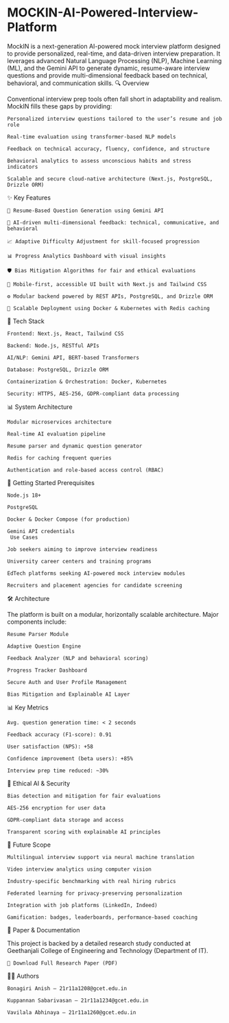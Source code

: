 # MOCKIN-AI-Powered-Interview-Platform
MockIN is a next-generation AI-powered mock interview platform designed to provide personalized, real-time, and data-driven interview preparation. It leverages advanced Natural Language Processing (NLP), Machine Learning (ML), and the Gemini API to generate dynamic, resume-aware interview questions and provide multi-dimensional feedback based on technical, behavioral, and communication skills.
🔍 Overview

Conventional interview prep tools often fall short in adaptability and realism. MockIN fills these gaps by providing:

    Personalized interview questions tailored to the user’s resume and job role

    Real-time evaluation using transformer-based NLP models

    Feedback on technical accuracy, fluency, confidence, and structure

    Behavioral analytics to assess unconscious habits and stress indicators

    Scalable and secure cloud-native architecture (Next.js, PostgreSQL, Drizzle ORM)

✨ Key Features

    🎯 Resume-Based Question Generation using Gemini API

    🤖 AI-driven multi-dimensional feedback: technical, communicative, and behavioral

    📈 Adaptive Difficulty Adjustment for skill-focused progression

    📊 Progress Analytics Dashboard with visual insights

    🛡️ Bias Mitigation Algorithms for fair and ethical evaluations

    📱 Mobile-first, accessible UI built with Next.js and Tailwind CSS

    ⚙️ Modular backend powered by REST APIs, PostgreSQL, and Drizzle ORM

    🚀 Scalable Deployment using Docker & Kubernetes with Redis caching

🧠 Tech Stack

    Frontend: Next.js, React, Tailwind CSS

    Backend: Node.js, RESTful APIs

    AI/NLP: Gemini API, BERT-based Transformers

    Database: PostgreSQL, Drizzle ORM

    Containerization & Orchestration: Docker, Kubernetes

    Security: HTTPS, AES-256, GDPR-compliant data processing

📊 System Architecture

    Modular microservices architecture

    Real-time AI evaluation pipeline

    Resume parser and dynamic question generator

    Redis for caching frequent queries

    Authentication and role-based access control (RBAC)

🚀 Getting Started
Prerequisites

    Node.js 18+

    PostgreSQL

    Docker & Docker Compose (for production)

    Gemini API credentials
     Use Cases

    Job seekers aiming to improve interview readiness

    University career centers and training programs

    EdTech platforms seeking AI-powered mock interview modules

    Recruiters and placement agencies for candidate screening

🛠 Architecture

The platform is built on a modular, horizontally scalable architecture. Major components include:

    Resume Parser Module

    Adaptive Question Engine

    Feedback Analyzer (NLP and behavioral scoring)

    Progress Tracker Dashboard

    Secure Auth and User Profile Management

    Bias Mitigation and Explainable AI Layer

📊 Key Metrics

    Avg. question generation time: < 2 seconds

    Feedback accuracy (F1-score): 0.91

    User satisfaction (NPS): +58

    Confidence improvement (beta users): +85%

    Interview prep time reduced: ~30%

🔐 Ethical AI & Security

    Bias detection and mitigation for fair evaluations

    AES-256 encryption for user data

    GDPR-compliant data storage and access

    Transparent scoring with explainable AI principles

🔭 Future Scope

    Multilingual interview support via neural machine translation

    Video interview analytics using computer vision

    Industry-specific benchmarking with real hiring rubrics

    Federated learning for privacy-preserving personalization

    Integration with job platforms (LinkedIn, Indeed)

    Gamification: badges, leaderboards, performance-based coaching

📄 Paper & Documentation

This project is backed by a detailed research study conducted at Geethanjali College of Engineering and Technology (Department of IT).

    📑 Download Full Research Paper (PDF)

👨‍💻 Authors

    Bonagiri Anish – 21r11a1208@gcet.edu.in

    Kuppannan Sabarivasan – 21r11a1234@gcet.edu.in

    Vavilala Abhinaya – 21r11a1260@gcet.edu.in
